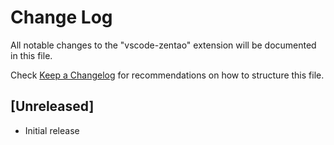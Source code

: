 # Change Log

All notable changes to the "vscode-zentao" extension will be documented in this file.

Check [Keep a Changelog](http://keepachangelog.com/) for recommendations on how to structure this file.

## [Unreleased]

- Initial release